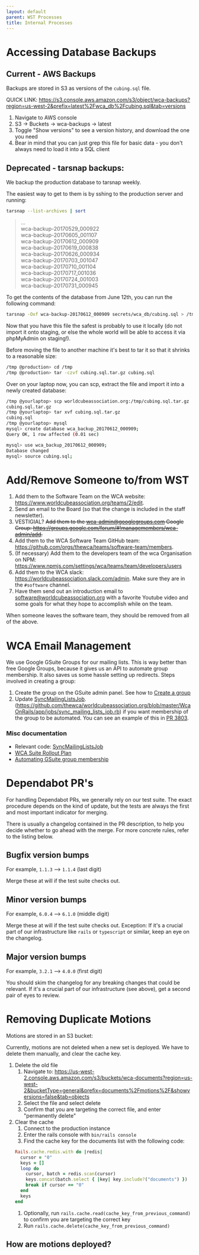 ```yaml
---
layout: default
parent: WST Processes
title: Internal Processes
---
```


# Accessing Database Backups

## Current - AWS Backups

Backups are stored in S3 as versions of the `cubing.sql` file. 

QUICK LINK: https://s3.console.aws.amazon.com/s3/object/wca-backups?region=us-west-2&prefix=latest%2Fwca_db%2Fcubing.sql&tab=versions
1. Navigate to AWS console
2. S3 -> Buckets -> wca-backups -> latest
3. Toggle "Show versions" to see a version history, and download the one you need
4. Bear in mind that you can just grep this file for basic data - you don't always need to load it into a SQL client


## Deprecated - tarsnap backups:

We backup the production database to tarsnap weekly.

The easiest way to get to them is by sshing to the production server and running:
```bash
tarsnap --list-archives | sort
```

>...  
wca-backup-20170529_000922  
wca-backup-20170605_001107  
wca-backup-20170612_000909  
wca-backup-20170619_000838  
wca-backup-20170626_000934  
wca-backup-20170703_001047  
wca-backup-20170710_001104  
wca-backup-20170717_001036  
wca-backup-20170724_001003  
wca-backup-20170731_000945


To get the contents of the database from June 12th, you can run the following command:

```bash
tarsnap -Oxf wca-backup-20170612_000909 secrets/wca_db/cubing.sql > /tmp/cubing.sql
```

Now that you have this file the safest is probably to use it locally (do not import it onto staging, or else the whole world will be able to access it via phpMyAdmin on staging!).

Before moving the file to another machine it's best to tar it so that it shrinks to a reasonable size:
```bash
/tmp @production> cd /tmp
/tmp @production> tar -czvf cubing.sql.tar.gz cubing.sql
```

Over on your laptop now, you can scp, extract the file and import it into a newly created database:

```bash
/tmp @yourlaptop> scp worldcubeassociation.org:/tmp/cubing.sql.tar.gz .
cubing.sql.tar.gz                                                       100%  140MB  28.0MB/s   00:05
/tmp @yourlaptop> tar xvf cubing.sql.tar.gz
cubing.sql
/tmp @yourlaptop> mysql
mysql> create database wca_backup_20170612_000909;
Query OK, 1 row affected (0.01 sec)

mysql> use wca_backup_20170612_000909;
Database changed
mysql> source cubing.sql;
```


# Add/Remove Someone to/from WST

1. Add them to the Software Team on the WCA website: <https://www.worldcubeassociation.org/teams/2/edit>.
2. Send an email to the Board (so that the change is included in the staff newsletter).
3. VESTIGIAL? ~~Add them to the wca-admin@googlegroups.com Google Group: <https://groups.google.com/forum/#!managemembers/wca-admin/add>.~~
4. Add them to the WCA Software Team GitHub team: <https://github.com/orgs/thewca/teams/software-team/members>.
5. (If necessary) Add them to the developers team of the wca Organisation on NPM: <https://www.npmjs.com/settings/wca/teams/team/developers/users>
6. Add them to the WCA slack: <https://worldcubeassociation.slack.com/admin>. Make sure they are in the `#software` channel.
7. Have them send out an introduction email to software@worldcubeassociation.org with a favorite Youtube video and some goals for what they hope to accomplish while on the team.

When someone leaves the software team, they should be removed from all of the above.

# WCA Email Management

We use Google GSuite Groups for our mailing lists. This is way better than free Google Groups, because it gives us an API to automate group membership. It also saves us some hassle setting up redirects. Steps involved in creating a group:

1. Create the group on the GSuite admin panel. See how to [Create a group](https://docs.google.com/document/d/1tFuNMyUcOwsYiGxN8OLG2w41AsLGZpKN-_5GcRGCr2g/edit)
2. Update [SyncMailingListsJob].(https://github.com/thewca/worldcubeassociation.org/blob/master/WcaOnRails/app/jobs/sync_mailing_lists_job.rb) if you want membership of the group to be automated. You can see an example of this in [PR 3803](https://github.com/thewca/worldcubeassociation.org/pull/3803).

### Misc documentation

- Relevant code: [SyncMailingListsJob]
- [WCA Suite Rollout Plan](https://docs.google.com/document/d/1dx9DsVwD1RUBmT3dmNahARYRKTCiN0Nq9jGRBJsoyHs/edit?ts=5bf0785b#)
- [Automating GSuite group membership](https://docs.google.com/spreadsheets/d/1I2l_ht2NhcXurG9wezludKNb6ZFjpuWS4jrF_h8DaIw/edit?disco=AAAACUXPzDE&ts=5bef0e17#gid=0)

[SyncMailingListsJob]: https://github.com/thewca/worldcubeassociation.org/blob/master/WcaOnRails/app/jobs/sync_mailing_lists_job.rb

# Dependabot PR's

For handling Dependabot PRs, we generally rely on our test suite. The exact procedure depends on the kind of update, but the tests are always the first and most important indicator for merging.

There is usually a changelog contained in the PR description, to help you decide whether to go ahead with the merge. For more concrete rules, refer to the listing below.

## Bugfix version bumps
For example, `1.1.3` --> `1.1.4` (last digit)

Merge these at will if the test suite checks out.

## Minor version bumps
For example, `6.0.4` --> `6.1.0` (middle digit)

Merge these at will if the test suite checks out.
Exception: If it's a crucial part of our infrastructure like `rails` or `typescript` or similar, keep an eye on the changelog.

## Major version bumps
For example, `3.2.1` --> `4.0.0` (first digit)

You should skim the changelog for any breaking changes that could be relevant.
If it's a crucial part of our infrastructure (see above), get a second pair of eyes to review.

# Removing Duplicate Motions

Motions are stored in an S3 bucket: 

Currently, motions are not deleted when a new set is deployed. We have to delete them manually, and clear the cache key.
1. Delete the old file 
    1. Navigate to: https://us-west-2.console.aws.amazon.com/s3/buckets/wca-documents?region=us-west-2&bucketType=general&prefix=documents%2Fmotions%2F&showversions=false&tab=objects
    1. Select the file and select delete
    1. Confirm that you are targeting the correct file, and enter "permanently delete"
1. Clear the cache
    1. Connect to the production instance
    1. Enter the rails console with `bin/rails console`
    1. Find the cache key for the documents list with the following code:
    ```ruby
    Rails.cache.redis.with do |redis|
      cursor = "0"
      keys = []
      loop do
        cursor, batch = redis.scan(cursor)
        keys.concat(batch.select { |key| key.include?("documents") })
        break if cursor == "0"
      end
      keys
    end
    ```
    1. Optionally, run `rails.cache.read(cache_key_from_previous_command)` to confirm you are targeting the correct key
    1. Run `rails.cache.delete(cache_key_from_previous_command)`

## How are motions deployed? 


